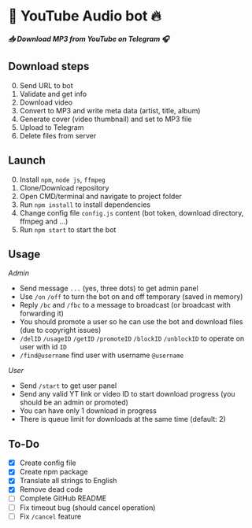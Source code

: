 # :sparkler: YouTube Audio bot :fire:
***:inbox_tray: Download MP3 from YouTube on Telegram :headphones:***

## Download steps
0. Send URL to bot
1. Validate and get info
2. Download video
3. Convert to MP3 and write meta data (artist, title, album)
4. Generate cover (video thumbnail) and set to MP3 file
5. Upload to Telegram
6. Delete files from server

## Launch
0. Install `npm`, `node js`, `ffmpeg`
1. Clone/Download repository
2. Open CMD/terminal and navigate to project folder
3. Run `npm install` to install dependencies
4. Change config file `config.js` content (bot token, download directory, ffmpeg and ...)
5. Run `npm start` to start the bot



## Usage
*Admin*
- Send message `...` (yes, three dots) to get admin panel
- Use `/on` `/off` to turn the bot on and off temporary (saved in memory)
- Reply `/bc` and `/fbc` to a message to broadcast (or broadcast with forwarding it)
- You should promote a user so he can use the bot and download files (due to copyright issues)
- `/delID` `/usageID` `/getID` `/promoteID` `/blockID` `/unblockID` to operate on user with id `ID`
- `/find@username` find user with username `@username`


*User*
- Send `/start` to get user panel
- Send any valid YT link or video ID to start download progress (you should be an admin or promoted)
- You can have only 1 download in progress
- There is queue limit for downloads at the same time (default: 2)


## To-Do
- [x] Create config file
- [x] Create npm package
- [x] Translate all strings to English
- [x] Remove dead code
- [ ] Complete GitHub README
- [ ] Fix timeout bug (should cancel operation)
- [ ] Fix `/cancel` feature